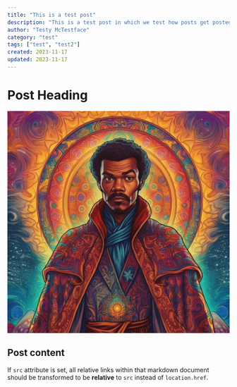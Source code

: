 ```yaml
---
title: "This is a test post"
description: "This is a test post in which we test how posts get posted and such"
author: "Testy McTestface"
category: "test"
tags: ["test", "test2"]
created: 2023-11-17
updated: 2023-11-17
---
```

# Post Heading

![alt text](../public/images/logo-512-min.png)

## Post content

If `src` attribute is set, all relative links within 
that markdown document should be transformed
to be **relative** to `src` instead of `location.href`.
